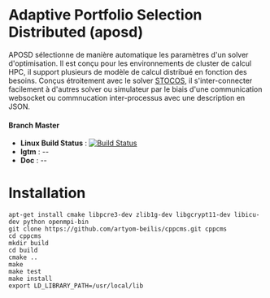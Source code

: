 # Adaptive Portfolio Selection Distributed (aposd)

APOSD sélectionne de manière automatique les paramètres d'un solver d'optimisation. Il est conçu pour les environnements de cluster de calcul HPC, il support plusieurs de modèle de calcul distribué en fonction des besoins. Conçus étroitement avec le solver [STOCOS](https://github.com/Jxtopher/stocos), il s'inter-connecter facilement à d'autres solver ou simulateur par le biais d'une communication websocket ou commnucation inter-processus avec une description en JSON. 

#### Branch Master 
- **Linux Build Status** : [![Build Status](https://travis-ci.org/Jxtopher/aposd.svg?branch=master)](https://travis-ci.org/Jxtopher/aposd)
- **lgtm** : --
- **Doc** : --

# Installation

	
~~~~
apt-get install cmake libpcre3-dev zlib1g-dev libgcrypt11-dev libicu-dev python openmpi-bin
git clone https://github.com/artyom-beilis/cppcms.git cppcms
cd cppcms
mkdir build
cd build
cmake ..
make
make test
make install
export LD_LIBRARY_PATH=/usr/local/lib
~~~~

